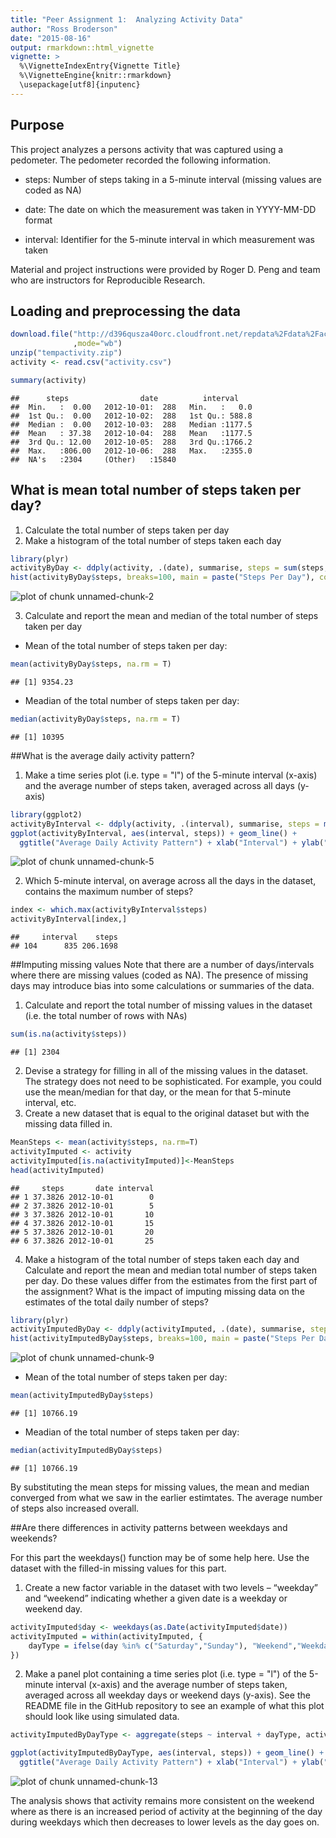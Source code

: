 ```yaml
---
title: "Peer Assignment 1:  Analyzing Activity Data"
author: "Ross Broderson"
date: "2015-08-16"
output: rmarkdown::html_vignette
vignette: >
  %\VignetteIndexEntry{Vignette Title}
  %\VignetteEngine{knitr::rmarkdown}
  \usepackage[utf8]{inputenc}
---
```

## Purpose
This project analyzes a persons activity that was captured using a pedometer.  The pedometer recorded the following information.

* steps: Number of steps taking in a 5-minute interval (missing values are coded as NA)

* date: The date on which the measurement was taken in YYYY-MM-DD format

* interval: Identifier for the 5-minute interval in which measurement was taken

Material and project instructions were provided by Roger D. Peng and team who are instructors for Reproducible Research.


## Loading and preprocessing the data

```r
download.file("http://d396qusza40orc.cloudfront.net/repdata%2Fdata%2Factivity.zip", "tempactivity.zip"
              ,mode="wb")
unzip("tempactivity.zip")
activity <- read.csv("activity.csv")

summary(activity)
```

```
##      steps                date          interval     
##  Min.   :  0.00   2012-10-01:  288   Min.   :   0.0  
##  1st Qu.:  0.00   2012-10-02:  288   1st Qu.: 588.8  
##  Median :  0.00   2012-10-03:  288   Median :1177.5  
##  Mean   : 37.38   2012-10-04:  288   Mean   :1177.5  
##  3rd Qu.: 12.00   2012-10-05:  288   3rd Qu.:1766.2  
##  Max.   :806.00   2012-10-06:  288   Max.   :2355.0  
##  NA's   :2304     (Other)   :15840
```

## What is mean total number of steps taken per day?

1. Calculate the total number of steps taken per day
2. Make a histogram of the total number of steps taken each day



```r
library(plyr)
activityByDay <- ddply(activity, .(date), summarise, steps = sum(steps, na.rm=T))
hist(activityByDay$steps, breaks=100, main = paste("Steps Per Day"), col="yellow", xlab="Sum of Steps")
```

![plot of chunk unnamed-chunk-2](figure/unnamed-chunk-2-1.png) 

3. Calculate and report the mean and median of the total number of steps taken per day  

+ Mean of the total number of steps taken per day:  

```r
mean(activityByDay$steps, na.rm = T)
```

```
## [1] 9354.23
```

+ Meadian of the total number of steps taken per day:  

```r
median(activityByDay$steps, na.rm = T)
```

```
## [1] 10395
```

##What is the average daily activity pattern?
1. Make a time series plot (i.e. type = "l") of the 5-minute interval (x-axis) and the average number of steps taken, averaged across all days (y-axis)  



```r
library(ggplot2)
activityByInterval <- ddply(activity, .(interval), summarise, steps = mean(steps, na.rm=T))
ggplot(activityByInterval, aes(interval, steps)) + geom_line() +
  ggtitle("Average Daily Activity Pattern") + xlab("Interval") + ylab("Sum of Steps")
```

![plot of chunk unnamed-chunk-5](figure/unnamed-chunk-5-1.png) 

2. Which 5-minute interval, on average across all the days in the dataset, contains the maximum number of steps?


```r
index <- which.max(activityByInterval$steps)
activityByInterval[index,]
```

```
##     interval    steps
## 104      835 206.1698
```


##Imputing missing values
Note that there are a number of days/intervals where there are missing values (coded as NA). The presence of missing days may introduce bias into some calculations or summaries of the data.

1. Calculate and report the total number of missing values in the dataset (i.e. the total number of rows with NAs)


```r
sum(is.na(activity$steps))
```

```
## [1] 2304
```

2. Devise a strategy for filling in all of the missing values in the dataset. The strategy does not need to be sophisticated. For example, you could use the mean/median for that day, or the mean for that 5-minute interval, etc.
3. Create a new dataset that is equal to the original dataset but with the missing data filled in.


```r
MeanSteps <- mean(activity$steps, na.rm=T)
activityImputed <- activity
activityImputed[is.na(activityImputed)]<-MeanSteps
head(activityImputed)
```

```
##     steps       date interval
## 1 37.3826 2012-10-01        0
## 2 37.3826 2012-10-01        5
## 3 37.3826 2012-10-01       10
## 4 37.3826 2012-10-01       15
## 5 37.3826 2012-10-01       20
## 6 37.3826 2012-10-01       25
```



4. Make a histogram of the total number of steps taken each day and Calculate and report the mean and median total number of steps taken per day. Do these values differ from the estimates from the first part of the assignment? What is the impact of imputing missing data on the estimates of the total daily number of steps?


```r
library(plyr)
activityImputedByDay <- ddply(activityImputed, .(date), summarise, steps = sum(steps, na.rm=T))
hist(activityImputedByDay$steps, breaks=100, main = paste("Steps Per Day"), col="yellow", xlab="Sum of Steps")
```

![plot of chunk unnamed-chunk-9](figure/unnamed-chunk-9-1.png) 

+ Mean of the total number of steps taken per day:  

```r
mean(activityImputedByDay$steps)
```

```
## [1] 10766.19
```

+ Meadian of the total number of steps taken per day:  

```r
median(activityImputedByDay$steps)
```

```
## [1] 10766.19
```

By substituting the mean steps for missing values, the mean and median converged from what we saw in the earlier estimtates.  The average number of steps also increased overall.

##Are there differences in activity patterns between weekdays and weekends?

For this part the weekdays() function may be of some help here. Use the dataset with the filled-in missing values for this part.

1. Create a new factor variable in the dataset with two levels – “weekday” and “weekend” indicating whether a given date is a weekday or weekend day.


```r
activityImputed$day <- weekdays(as.Date(activityImputed$date))
activityImputed = within(activityImputed, {
    dayType = ifelse(day %in% c("Saturday","Sunday"), "Weekend","Weekday")
})
```

2. Make a panel plot containing a time series plot (i.e. type = "l") of the 5-minute interval (x-axis) and the average number of steps taken, averaged across all weekday days or weekend days (y-axis). See the README file in the GitHub repository to see an example of what this plot should look like using simulated data.


```r
activityImputedByDayType <- aggregate(steps ~ interval + dayType, activityImputed, mean)

ggplot(activityImputedByDayType, aes(interval, steps)) + geom_line() + facet_grid(dayType ~ .) +
  ggtitle("Average Daily Activity Pattern") + xlab("Interval") + ylab("Sum of Steps")
```

![plot of chunk unnamed-chunk-13](figure/unnamed-chunk-13-1.png) 

The analysis shows that activity remains more consistent on the weekend where as there is an increased period of activity at the beginning of the day during weekdays which then decreases to lower levels as the day goes on.
